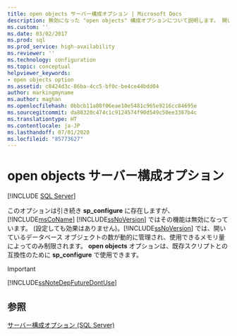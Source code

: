 ```yaml
---
title: open objects サーバー構成オプション | Microsoft Docs
description: 無効になった "open objects" 構成オプションについて説明します。 開いているデータベース オブジェクトの数が SQL Server によってどのように管理されるようになったかを説明します。
ms.custom: ''
ms.date: 03/02/2017
ms.prod: sql
ms.prod_service: high-availability
ms.reviewer: ''
ms.technology: configuration
ms.topic: conceptual
helpviewer_keywords:
- open objects option
ms.assetid: c8424d3c-86ba-4cc5-bf0c-be4ce44bdd04
author: markingmyname
ms.author: maghan
ms.openlocfilehash: 0bbcb11a80f06eae10e5481c965e9216cc84695e
ms.sourcegitcommit: da88320c474c1c9124574f90d549c50ee3387b4c
ms.translationtype: HT
ms.contentlocale: ja-JP
ms.lasthandoff: 07/01/2020
ms.locfileid: "85773627"
---
```

# <a name="open-objects-server-configuration-option"></a>open objects サーバー構成オプション
 [!INCLUDE [SQL Server](../../includes/applies-to-version/sqlserver.md)]

  このオプションは引き続き **sp_configure** に存在しますが、[!INCLUDE[msCoName](../../includes/msconame-md.md)] [!INCLUDE[ssNoVersion](../../includes/ssnoversion-md.md)] ではその機能は無効になっています。 (設定しても効果はありません)。[!INCLUDE[ssNoVersion](../../includes/ssnoversion-md.md)] では、開いているデータベース オブジェクトの数が動的に管理され、使用できるメモリ量によってのみ制限されます。 **open objects** オプションは、既存スクリプトとの互換性のために **sp_configure** で使用できます。  
  
> [!IMPORTANT]  
>  [!INCLUDE[ssNoteDepFutureDontUse](../../includes/ssnotedepfuturedontuse-md.md)]  
  
## <a name="see-also"></a>参照  
 [サーバー構成オプション &#40;SQL Server&#41;](../../database-engine/configure-windows/server-configuration-options-sql-server.md)  
  
  
